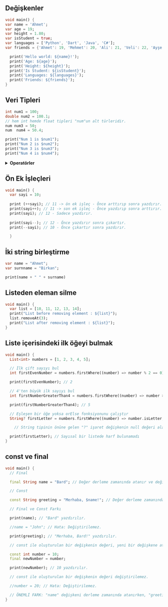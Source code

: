 ## Değişkenler

```dart
void main() {
var name = 'Ahmet';
var age = 19;
var height = 1.80;
var isStudent = true;
var languages = ['Python', 'Dart', 'Java', 'C#'];
var friends = {'Ahmet': 19, 'Mehmet': 20, 'Ali': 21, 'Veli': 22, 'Ayşe': 23};

  print('Hello world: ${name}!');
  print('Age: ${age}');
  print('Height: ${height}');
  print('Is Student: ${isStudent}');
  print('Languages: ${languages}');
  print('Friends: ${friends}');
}
```

## Veri Tipleri

```dart
int num1 = 100;
double num2 = 100.1;
// hem int hemde float tipleri "num"un alt türleridir.
num num3 = 50;
num  num4 = 50.4;

print("Num 1 is $num1");
print("Num 2 is $num2");  
print("Num 3 is $num3");  
print("Num 4 is $num4");
```


<details>
    <summary> <b>Operatörler</b> </summary>

**1. Aritmetik Operatörler:**

* `+`: Toplama
* `-`: Çıkarma
* `*`: Çarpma
* `/`: Bölme
* `%`: Modül alma
* `~/`: Tamsayı bölme

**2. Atama Operatörleri:**

* `=`: Atama
* `+=`: Toplama ve atama
* `-=`: Çıkarma ve atama
* `*=`: Çarpma ve atama
* `/=`: Bölme ve atama
* `%=`: Modül alma ve atama

**3. Karşılaştırma Operatörleri:**

* `==`: Eşitlik
* `!=`: Eşitsizlik
* `<`: Küçükse
* `<=`: Küçükse veya eşitse
* `>`: Büyükse
* `>=`: Büyükse veya eşitse

**4. Mantıksal Operatörler:**

* `&&`: Ve
* `||`: Veya
* `!`: Değil

**5. String Operatörleri:**

* `+`: Birleştirme
* `[]`: Karakter erişimi
* `length`: Uzunluk alma
* `isEmpty`: Boş olup olmadığını kontrol etme
* `isNotEmpty`: Boş olmadığını kontrol etme

**6. Liste Operatörleri:**

* `[]`: Eleman erişimi
* `add`: Ekleme
* `remove`: Kaldırma
* `length`: Uzunluk alma
* `isEmpty`: Boş olup olmadığını kontrol etme
* `isNotEmpty`: Boş olmadığını kontrol etme

**7. Diğer Operatörler:**

* `?:`: Koşullu operatör
* `as`: Tür dönüştürme
* `is`: Tür kontrolü
* `..`: Cascade operatörü
* `=>`: Lambda operatörü

### Ek olarak -expr operatörü (Bir sayının negatifini alma)

```dart
void main() {
  var number = 5;
  var negativeNumber = -number; // negativeNumber = -5

  print(negativeNumber); // -5 yazdırılır.

  var expression = 2 + 3;
  var negativeExpression = -expression; // negativeExpression = -5

  print(negativeExpression); // -5 yazdırılır.
}

```
</details>


## Ön Ek İşleçleri

```dart
void main() {
  var sayi = 10;
  
  print (++sayi); // 11 -> ön ek işleç - Önce arttırıp sonra yazdırır.
  print(sayi++); // 11 -> son ek işleç - Önce yazdırıp sonra arttırır.
  print(sayi); // 12 - Sadece yazdırır.
  
  print(sayi--); // 12 - Önce yazdırır sonra çıkartır.
  print(--sayi); // 10 - Önce çıkartır sonra yazdırır.

  }
```

## İki string birleştirme

```dart
var name = "Ahmet";
var surnname = "Birkan";

print(name + " " + surname)
```

## Listeden eleman silme

```dart
void main() {
  var list = [10, 11, 12, 13, 14];
  print("List before removing element : ${list}");
  list.removeAt(3);
  print("List after removing element : ${list}");
}
```

## Liste içerisindeki ilk öğeyi bulmak

```dart
void main() {
  List<int> numbers = [1, 2, 3, 4, 5];

  // İlk çift sayıyı bul
  int firstEvenNumber = numbers.firstWhere((number) => number % 2 == 0);

  print(firstEvenNumber); // 2

  // 4'ten büyük ilk sayıyı bul
  int firstNumberGreaterThan4 = numbers.firstWhere((number) => number > 4);

  print(firstNumberGreaterThan4); // 5

  // Eşleşen bir öğe yoksa orElse fonksiyonunu çalıştır
  String? firstLetter = numbers.firstWhere((number) => number.isLetter, orElse: () => "Sayısal bir listede harf bulunamadı");

    // String tipinin önüne gelen "?" işaret değişkenin null değeri alabileceğininde anlamınada gelir.

  print(firstLetter); // Sayısal bir listede harf bulunamadı
}
```

## const ve final

```dart
void main() {
  // Final

  final String name = "Bard"; // Değer derleme zamanında atanır ve değiştirilemez.

  // Const

  const String greeting = "Merhaba, $name!"; // Değer derleme zamanında atanır ve değiştirilemez.

  // Final ve Const Farkı

  print(name); // "Bard" yazdırılır.

  //name = "John"; // Hata: Değiştirilemez.

  print(greeting); // "Merhaba, Bard!" yazdırılır.

  // const ile oluşturulan bir değişkenin değeri, yeni bir değişkene atanabilir.

  const int number = 10;
  final newNumber = number;

  print(newNumber); // 10 yazdırılır.

  // const ile oluşturulan bir değişkenin değeri değiştirilemez.

  //number = 20; // Hata: Değiştirilemez.

  // ÖNEMLİ FARK: "name" değişkeni derleme zamanında atanırken, "greeting" değişkeni derleme zamanında hesaplanır.
}
```